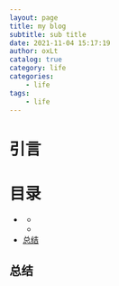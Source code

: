 ```yaml
---
layout: page
title: my blog
subtitle: sub title
date: 2021-11-04 15:17:19
author: oxLt
catalog: true
category: life
categories:
    - life
tags:
    - life
---
```


# 引言



# 目录
* [](#)
    * [](#)
    * [](#)
* [总结](#总结)




###



###


## 总结
